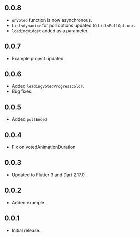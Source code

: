 ## 0.0.8

* `onVoted` function is now asynchronous.
* `List<dynamic>` for poll options updated to `List<PollOption>`.
* `loadingWidget` added as a parameter.

## 0.0.7

* Example project updated.

## 0.0.6

* Added `leadingVotedProgressColor`.
* Bug fixes.

## 0.0.5

* Added `pollEnded`

## 0.0.4

* Fix on votedAnimationDuration

## 0.0.3

* Updated to Flutter 3 and Dart 2.17.0

## 0.0.2

* Added example.

## 0.0.1

* Initial release.
